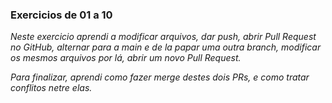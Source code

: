 ### Exercicios de 01 a 10

_Neste exercicio aprendi a modificar arquivos, dar push, abrir Pull Request no GitHub, alternar para a main e de la papar uma outra branch, modificar os mesmos arquivos por lá, abrir um novo Pull Request._

_Para finalizar, aprendi como fazer merge destes dois PRs, e como tratar conflitos netre elas._

